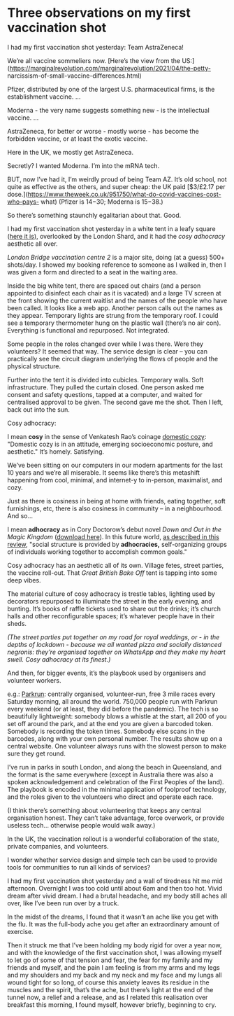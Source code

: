 # Three observations on my first vaccination shot

I had my first vaccination shot yesterday: Team AstraZeneca!

We’re all vaccine sommeliers now. [Here’s the view from the
US:](https://marginalrevolution.com/marginalrevolution/2021/04/the-petty-
narcissism-of-small-vaccine-differences.html)

Pfizer, distributed by one of the largest U.S. pharmaceutical firms, is the
establishment vaccine. …

Moderna - the very name suggests something new - is the intellectual vaccine.
…

AstraZeneca, for better or worse - mostly worse - has become the forbidden
vaccine, or at least the exotic vaccine.

Here in the UK, we mostly get AstraZeneca.

Secretly? I wanted Moderna. I’m into the mRNA tech.

BUT, now I’ve had it, I’m weirdly proud of being Team AZ. It’s old school, not
quite as effective as the others, and super cheap: the UK paid [$3/£2.17 per
dose.](https://www.theweek.co.uk/951750/what-do-covid-vaccines-cost-who-pays-
what) (Pfizer is $14-$30; Moderna is $15-$38.)

So there’s something staunchly egalitarian about that. Good.

I had my first vaccination shot yesterday in a white tent in a leafy square
([here it is](https://www.instagram.com/p/COLe-Xlpo0I/)), overlooked by the
London Shard, and it had the _cosy adhocracy_ aesthetic all over.

_London Bridge vaccination centre 2_ is a major site, doing (at a guess) 500+
shots/day. I showed my booking reference to someone as I walked in, then I was
given a form and directed to a seat in the waiting area.

Inside the big white tent, there are spaced out chairs (and a person appointed
to disinfect each chair as it is vacated) and a large TV screen at the front
showing the current waitlist and the names of the people who have been called.
It looks like a web app. Another person calls out the names as they appear.
Temporary lights are strung from the temporary roof. I could see a temporary
thermometer hung on the plastic wall (there’s no air con). Everything is
functional and repurposed. Not integrated.

Some people in the roles changed over while I was there. Were they volunteers?
It seemed that way. The service design is clear – you can practically see the
circuit diagram underlying the flows of people and the physical structure.

Further into the tent it is divided into cubicles. Temporary walls. Soft
infrastructure. They pulled the curtain closed. One person asked me consent
and safety questions, tapped at a computer, and waited for centralised
approval to be given. The second gave me the shot. Then I left, back out into
the sun.

Cosy adhocracy:

I mean **cosy** in the sense of Venkatesh Rao’s coinage [domestic
cozy](https://www.ribbonfarm.com/series/domestic-cozy/): "Domestic cozy is in
an attitude, emerging socioeconomic posture, and aesthetic." It’s homely.
Satisfying.

We’ve been sitting on our computers in our modern apartments for the last 10
years and we’re all miserable. It seems like there’s this metashift happening
from cool, minimal, and internet-y to in-person, maximalist, and cozy.

Just as there is cosiness in being at home with friends, eating together, soft
furnishings, etc, there is also cosiness in community – in a neighbourhood.
And so…

I mean **adhocracy** as in Cory Doctorow’s debut novel _Down and Out in the
Magic Kingdom_ ([download here](https://craphound.com/down/download/)). In
this future world, [as described in this
review](https://www.stevegrossi.com/on/down-and-out-in-the-magic-kingdom),
"social structure is provided by **adhocracies,** self-organizing groups of
individuals working together to accomplish common goals."

Cosy adhocracy has an aesthetic all of its own. Village fetes, street parties,
the vaccine roll-out. That _Great British Bake Off_ tent is tapping into some
deep vibes.

The material culture of cosy adhocracy is trestle tables, lighting used by
decorators repurposed to illuminate the street in the early evening, and
bunting. It’s books of raffle tickets used to share out the drinks; it’s
church halls and other reconfigurable spaces; it’s whatever people have in
their sheds.

_(The street parties put together on my road for royal weddings, or - in the
depths of lockdown - because we all wanted pizza and socially distanced
negronis: they’re organised together on WhatsApp and they make my heart swell.
Cosy adhocracy at its finest.)_

And then, for bigger events, it’s the playbook used by organisers and
volunteer workers.

e.g.: [Parkrun](https://en.wikipedia.org/wiki/Parkrun): centrally organised,
volunteer-run, free 3 mile races every Saturday morning, all around the world.
750,000 people run with Parkrun every weekend (or at least, they did before
the pandemic). The tech is so beautifully lightweight: somebody blows a
whistle at the start, all 200 of you set off around the park, and at the end
you are given a barcoded token. Somebody is recording the token times.
Somebody else scans in the barcodes, along with your own personal number. The
results show up on a central website. One volunteer always runs with the
slowest person to make sure they get round.

I’ve run in parks in south London, and along the beach in Queensland, and the
format is the same everywhere (except in Australia there was also a spoken
acknowledgement and celebration of the First Peoples of the land). The
playbook is encoded in the minimal application of foolproof technology, and
the roles given to the volunteers who direct and operate each race.

(I think there’s something about volunteering that keeps any central
organisation honest. They can’t take advantage, force overwork, or provide
useless tech… otherwise people would walk away.)

In the UK, the vaccination rollout is a wonderful collaboration of the state,
private companies, and volunteers.

I wonder whether service design and simple tech can be used to provide tools
for communities to run all kinds of services?

I had my first vaccination shot yesterday and a wall of tiredness hit me mid
afternoon. Overnight I was too cold until about 6am and then too hot. Vivid
dream after vivid dream. I had a brutal headache, and my body still aches all
over, like I’ve been run over by a truck.

In the midst of the dreams, I found that it wasn’t an ache like you get with
the flu. It was the full-body ache you get after an extraordinary amount of
exercise.

Then it struck me that I’ve been holding my body rigid for over a year now,
and with the knowledge of the first vaccination shot, I was allowing myself to
let go of some of that tension and fear, the fear for my family and my friends
and myself, and the pain I am feeling is from my arms and my legs and my
shoulders and my back and my neck and my face and my lungs all wound tight for
so long, of course this anxiety leaves its residue in the muscles and the
spirit, that’s the ache, but there’s light at the end of the tunnel now, a
relief and a release, and as I related this realisation over breakfast this
morning, I found myself, however briefly, beginning to cry.
